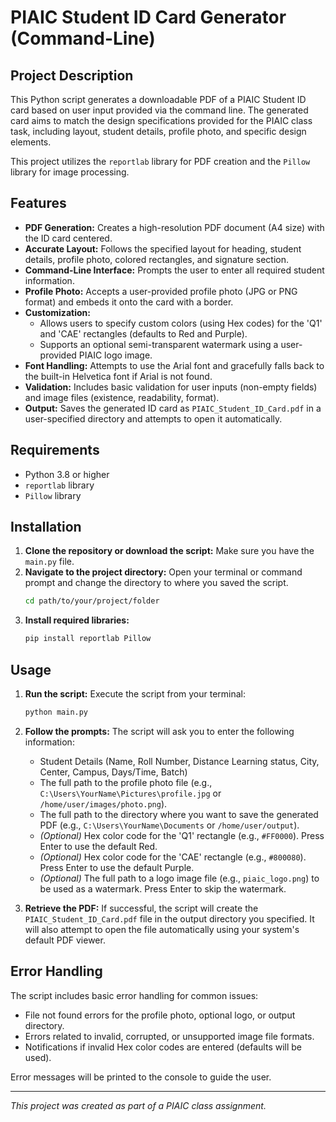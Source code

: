 # PIAIC Student ID Card Generator (Command-Line)

## Project Description

This Python script generates a downloadable PDF of a PIAIC Student ID card based on user input provided via the command line. The generated card aims to match the design specifications provided for the PIAIC class task, including layout, student details, profile photo, and specific design elements.

This project utilizes the `reportlab` library for PDF creation and the `Pillow` library for image processing.

## Features

*   **PDF Generation:** Creates a high-resolution PDF document (A4 size) with the ID card centered.
*   **Accurate Layout:** Follows the specified layout for heading, student details, profile photo, colored rectangles, and signature section.
*   **Command-Line Interface:** Prompts the user to enter all required student information.
*   **Profile Photo:** Accepts a user-provided profile photo (JPG or PNG format) and embeds it onto the card with a border.
*   **Customization:**
    *   Allows users to specify custom colors (using Hex codes) for the 'Q1' and 'CAE' rectangles (defaults to Red and Purple).
    *   Supports an optional semi-transparent watermark using a user-provided PIAIC logo image.
*   **Font Handling:** Attempts to use the Arial font and gracefully falls back to the built-in Helvetica font if Arial is not found.
*   **Validation:** Includes basic validation for user inputs (non-empty fields) and image files (existence, readability, format).
*   **Output:** Saves the generated ID card as `PIAIC_Student_ID_Card.pdf` in a user-specified directory and attempts to open it automatically.

## Requirements

*   Python 3.8 or higher
*   `reportlab` library
*   `Pillow` library

## Installation

1.  **Clone the repository or download the script:**
    Make sure you have the `main.py` file.
2.  **Navigate to the project directory:**
    Open your terminal or command prompt and change the directory to where you saved the script.
    ```bash
    cd path/to/your/project/folder
    ```
3.  **Install required libraries:**
    ```bash
    pip install reportlab Pillow
    ```

## Usage

1.  **Run the script:**
    Execute the script from your terminal:
    ```bash
    python main.py
    ```
2.  **Follow the prompts:**
    The script will ask you to enter the following information:
    *   Student Details (Name, Roll Number, Distance Learning status, City, Center, Campus, Days/Time, Batch)
    *   The full path to the profile photo file (e.g., `C:\Users\YourName\Pictures\profile.jpg` or `/home/user/images/photo.png`).
    *   The full path to the directory where you want to save the generated PDF (e.g., `C:\Users\YourName\Documents` or `/home/user/output`).
    *   *(Optional)* Hex color code for the 'Q1' rectangle (e.g., `#FF0000`). Press Enter to use the default Red.
    *   *(Optional)* Hex color code for the 'CAE' rectangle (e.g., `#800080`). Press Enter to use the default Purple.
    *   *(Optional)* The full path to a logo image file (e.g., `piaic_logo.png`) to be used as a watermark. Press Enter to skip the watermark.

3.  **Retrieve the PDF:**
    If successful, the script will create the `PIAIC_Student_ID_Card.pdf` file in the output directory you specified. It will also attempt to open the file automatically using your system's default PDF viewer.

## Error Handling

The script includes basic error handling for common issues:
*   File not found errors for the profile photo, optional logo, or output directory.
*   Errors related to invalid, corrupted, or unsupported image file formats.
*   Notifications if invalid Hex color codes are entered (defaults will be used).

Error messages will be printed to the console to guide the user.

---

*This project was created as part of a PIAIC class assignment.*
